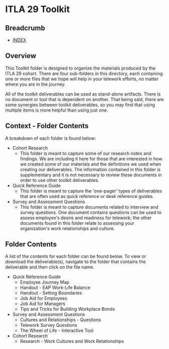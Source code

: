 # ITLA 29 Toolkit

## Breadcrumb

- [INDEX](../README.md)

## Overview

This Toolkit folder is designed to organize the materials produced by the ITLA
29 cohort. There are four sub-folders in this directory, each containing one or
more files that we hope will help in your telework efforts, no matter where you
are in the journey.

All of the toolkit deliverables can be used as stand-alone artifacts. There is
no document or tool that is dependent on another. That being said, there are
some synergies between toolkit deliverables, so you may find that using multiple
items is more helpful than using just one.

## Context - Folder Contents

A breakdown of each folder is found below:

- Cohort Research
  - This folder is meant to capture some of our research notes and findings. We
    are including it here for those that are interested in how we created some
    of our materials and the definitions we used when creating our deliverables.
    The information contained in this folder is supplementary and it is not
    necessary to review these documents in order to use other toolkit
    deliverables.
- Quick Reference Guide
  - This folder is meant to capture the 'one-pager' types of deliverables that
    are often used as quick reference or desk reference guides.
- Survey and Assessment Questions
  - This folder is meant to capture documents related to interview and survey
    questions. One document contains questions can be used to assess employee's
    desire and readiness for telework; the other documents found in this folder
    relate to assessing your organization's work relationships and culture.

## Folder Contents

A list of the contents for each folder can be found below. To view or download
the deliverable(s), navigate to the folder that contains the deliverable and
then click on the file name.

- Quick Reference Guide
  - Employee Journey Map
  - Handout - EAP Work-Life Balance
  - Handout - Setting Boundaries
  - Job Aid for Employees
  - Job Aid for Managers
  - Tips and Tricks for Building Workplace Bonds
- Survey and Assessment Questions
  - Cultures and Relationships - Questions
  - Telework Survey Questions
  - The Wheel of Life - Interactive Tool
- Cohort Research
  - Research - Work Cultures and Work Relationships
